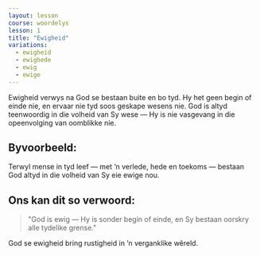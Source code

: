 ```yaml
---
layout: lesson
course: woordelys
lesson: 1
title: "Ewigheid"
variations:
  - ewigheid
  - ewighede
  - ewig
  - ewige
---
```


Ewigheid verwys na God se bestaan buite en bo tyd. Hy het geen begin of einde nie, en ervaar nie tyd soos geskape wesens nie. God is altyd teenwoordig in die volheid van Sy wese — Hy is nie vasgevang in die opeenvolging van oomblikke nie.

## Byvoorbeeld:

Terwyl mense in tyd leef — met ’n verlede, hede en toekoms — bestaan God altyd in die volheid van Sy eie ewige nou.

## Ons kan dit so verwoord:

> "God is ewig — Hy is sonder begin of einde, en Sy bestaan oorskry alle tydelike grense."

God se ewigheid bring rustigheid in ’n verganklike wêreld.